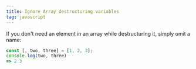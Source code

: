 ```yaml
---
title: Ignore Array destructuring variables
tag: javascript
---
```


If you don't need an element in an array while destructuring it, simply omit a name:

```js
const [, two, three] = [1, 2, 3];
console.log(two, three)
=> 2 3
```
